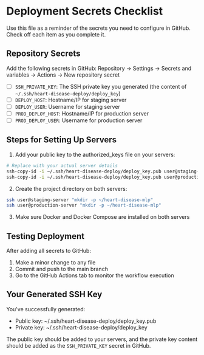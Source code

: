 # Deployment Secrets Checklist

Use this file as a reminder of the secrets you need to configure in GitHub.
Check off each item as you complete it.

## Repository Secrets

Add the following secrets in GitHub: Repository → Settings → Secrets and variables → Actions → New repository secret

- [ ] `SSH_PRIVATE_KEY`: The SSH private key you generated (the content of `~/.ssh/heart-disease-deploy/deploy_key`)
- [ ] `DEPLOY_HOST`: Hostname/IP for staging server
- [ ] `DEPLOY_USER`: Username for staging server
- [ ] `PROD_DEPLOY_HOST`: Hostname/IP for production server
- [ ] `PROD_DEPLOY_USER`: Username for production server

## Steps for Setting Up Servers

1. Add your public key to the authorized_keys file on your servers:

```bash
# Replace with your actual server details
ssh-copy-id -i ~/.ssh/heart-disease-deploy/deploy_key.pub user@staging-server
ssh-copy-id -i ~/.ssh/heart-disease-deploy/deploy_key.pub user@production-server
```

2. Create the project directory on both servers:

```bash
ssh user@staging-server "mkdir -p ~/heart-disease-mlp"
ssh user@production-server "mkdir -p ~/heart-disease-mlp"
```

3. Make sure Docker and Docker Compose are installed on both servers

## Testing Deployment

After adding all secrets to GitHub:

1. Make a minor change to any file
2. Commit and push to the main branch
3. Go to the GitHub Actions tab to monitor the workflow execution

## Your Generated SSH Key

You've successfully generated:
- Public key: ~/.ssh/heart-disease-deploy/deploy_key.pub
- Private key: ~/.ssh/heart-disease-deploy/deploy_key

The public key should be added to your servers, and the private key content should be added as the `SSH_PRIVATE_KEY` secret in GitHub.
